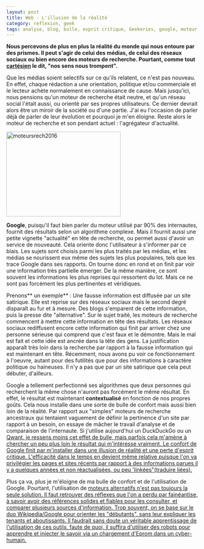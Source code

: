 ```yaml
---
layout: post
title: Web - L'illusion de la réalité
category: reflexion, geek
tags: analyse, blog, bulle, esprit critique, Geekeries, google, moteur de recherche, réalité, Réflexion
---
```

**Nous percevons de plus en plus la réalité du monde qui nous entoure par des prismes. Il peut s'agir de celui des médias, de celui des réseaux sociaux ou bien encore des moteurs de recherche. Pourtant, comme tout <a href="https://fr.wikipedia.org/wiki/Doute_cart%C3%A9sien#Douter_des_sens">cartésien</a> le dit, "nos sens nous trompent".**

Que les médias soient selectifs sur ce qu'ils relatent, ce n'est pas nouveau. En effet, chaque rédaction a une orientation, politique et/ou commerciale et le lecteur achète normalement en connaissance de cause. Mais jusqu'ici, nous pensions qu'un moteur de recherche était neutre, et qu'un réseau social l'était aussi, ou orienté par ses propres utilisateurs. Ce dernier devrait alors être un miroir de la société ou d'une partie. J'ai eu l'occasion de parler déjà de parler de leur évolution et pourquoi je m'en éloigne. Reste alors le moteur de recherche et son pendant actuel : l'agrégateur d'actualité.

<img class="aligncenter size-medium wp-image-8309" src="https://cheziceman.files.wordpress.com/2016/12/moteursrech2016.jpg?w=300" alt="moteursrech2016" width="300" height="222" />

**Google**, puisqu'il faut bien parler du moteur utilisé par 90% des internautes, fournit des résultats selon un algorithme complexe. Mais il fournit aussi une petite vignette "actualité" en tête de recherche, ou permet aussi d'avoir un service de nouveauté. Cela oriente donc l'utilisateur à s'informer par ce biais. Les sujets sont choisis parmi les plus traités par les médias, et les médias se nourissent eux même des sujets les plus populaires, tels que les trace Google dans ses rapports. On tourne donc en rond et on finit par voir une information très partielle émerger. De la même manière, ce sont souvent les informations les plus reprises qui ressortent du lot. Mais ce ne sont pas forcément les plus pertinentes et véridiques.

Prenons** un exemple** : Une fausse information est diffusée par un site satirique. Elle est reprise sur des réseaux sociaux mais le second degré disparaît au fur et à mesure. Des blogs s'emparent de cette information, puis la presse dite "alternative". Sur le sujet traité, les moteurs de recherche commencent à mettre cette information en tête des résultats. Les réseaux sociaux rediffusent encore cette information qui finit par arriver chez une personne sérieuse qui comprend que c'est faux et le démontre. Mais le mal est fait et cette idée est ancrée dans la tête des gens. La justification apparaît très loin dans la recherche par rapport à la fausse information qui est maintenant en tête. Récemment, nous avons pu voir ce fonctionnement à l'oeuvre, autant pour des futilités que pour des informations à caractère politique ou haineuses. Il n'y a pas que par un site satirique que cela peut débuter, d'ailleurs.

Google a tellement perfectionné ses algorithmes que deux personnes qui recherchent la même chose n'auront pas forcément le même résultat. En effet, le résultat est maintenant **contextualisé** en fonction de nos propres goûts. Cela nous installe dans une sorte de bulle de confort mais aussi bien loin de la réalité. Par rapport aux "simples" moteurs de recherche ancestraux qui tentaient vaguement de définir la pertinence d'un site par rapport à un besoin, on essaye de mâcher le travail d'analyse et de comparaison de l'internaute. Si j'utilise aujourd'hui un DuckDuckGo ou un <span style="text-decoration:underline;"><a href="https://cheziceman.wordpress.com/2013/07/24/web-qwant-le-nouveau-moteur-de-recherche-made-in-france/">Qwant</a>, je ressens moins cet effet de bulle, mais parfois cela m'amène à chercher un peu plus loin le résultat qui m'intéresse vraiment. Le confort de Google finit par m'installer dans une illusion de réalité et une perte d'esprit critique. L'efficacité dans le temps en devient même relative puisque l'on va privilégier les pages et sites récents par rapport à des informations parues il y a quelques années et non réactualisées, ou peu 'linkées"(traduire liées).

Plus ça va, plus je m'éloigne de ma bulle de confort et de l'utilisation de Google. Pourtant, l'utilisation de <span style="text-decoration:underline;"><a href="https://cheziceman.wordpress.com/2015/09/01/web-comparatif-des-solutions-de-recherche-alternative/">moteurs alternatifs </a>n'est pas toujours la seule solution. Il faut retrouver des réflexes que l'on a perdu par fainéantise, à savoir avoir des références solides et fiables pour les consulter, et comparer plusieurs sources d'information. Trop souvent, on se base sur le duo Wikipedia/Google pour orienter les "débutants", sans leur expliquer les tenants et aboutissants. Il faudrait sans doute un véritable apprentissage de l'utilisation de ces outils, faute de quoi, il suffira d'utiliser des robots pour apprendre et injecter le savoir via un chargement d'<span style="text-decoration:underline;"><a href="https://fr.wikipedia.org/wiki/Erasable_Programmable_Read_Only_Memory">Eprom</a> dans un cyber-humain.
